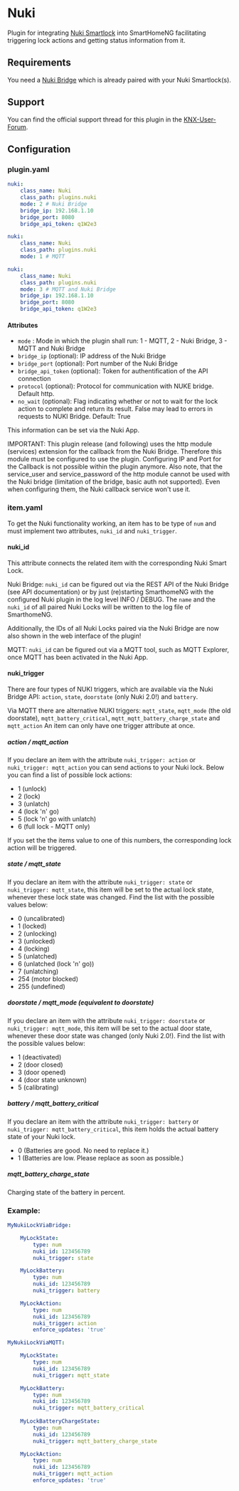 # Nuki

Plugin for integrating [Nuki Smartlock](https://nuki.io/de/smart-lock/) into SmartHomeNG facilitating triggering lock actions and getting status information from it.

## Requirements

You need a [Nuki Bridge](https://nuki.io/de/bridge/) which is already paired with your Nuki Smartlock(s).

## Support

You can find the official support thread for this plugin in the [KNX-User-Forum](https://knx-user-forum.de/forum/supportforen/smarthome-py/1052437-nuki-smartlock-plugin-support-thread).

## Configuration

### plugin.yaml

```yaml
nuki:
    class_name: Nuki
    class_path: plugins.nuki
    mode: 2 # Nuki Bridge
    bridge_ip: 192.168.1.10
    bridge_port: 8080
    bridge_api_token: q1W2e3
```

```yaml
nuki:
    class_name: Nuki
    class_path: plugins.nuki
    mode: 1 # MQTT
```
```yaml
nuki:
    class_name: Nuki
    class_path: plugins.nuki
    mode: 3 # MQTT and Nuki Bridge
    bridge_ip: 192.168.1.10
    bridge_port: 8080
    bridge_api_token: q1W2e3
```

#### Attributes

* `mode` : Mode in which the plugin shall run: 1 - MQTT, 2 - Nuki Bridge, 3 - MQTT and Nuki Bridge
* `bridge_ip` (optional): IP address of the Nuki Bridge
* `bridge_port` (optional): Port number of the Nuki Bridge
* `bridge_api_token` (optional): Token for authentification of the API connection
* `protocol` (optional): Protocol for communication with NUKE bridge. Default http.
* `no_wait` (optional): Flag indicating whether or not to wait for the lock action to complete and return its result. False may lead to errors in requests to NUKI Bridge. Default: True


This information can be set via the Nuki App. 

IMPORTANT: This plugin release (and following) uses the http module (services) extension for
the callback from the Nuki Bridge. Therefore this module must be configured to use the plugin.
Configuring IP and Port for the Callback is not possible within the plugin anymore.
Also note, that the service_user and service_password of the http module cannot be used with
the Nuki bridge (limitation of the bridge, basic auth not supported). Even when configuring them, 
the Nuki callback service won't use it.

### item.yaml

To get the Nuki functionality working, an item has to be type of `num` and  must implement two attributes,
`nuki_id` and `nuki_trigger`.

#### nuki_id
This attribute connects the related item with the corresponding Nuki Smart Lock.

Nuki Bridge: `nuki_id` can be figured out via the REST API of the Nuki Bridge (see API documentation) or by just (re)starting
SmarthomeNG with the configured Nuki plugin in the log level INFO / DEBUG. The `name` and the `nuki_id` of all paired Nuki Locks will be written to
the log file of SmarthomeNG.

Additionally, the IDs of all Nuki Locks paired via the Nuki Bridge are now also shown in the web interface of the plugin!

MQTT: `nuki_id` can be figured out via a MQTT tool, such as MQTT Explorer, once MQTT has been activated in the Nuki App.

#### nuki_trigger

There are four types of NUKI triggers, which are available via the Nuki Bridge API: `action`, `state`, `doorstate` (only Nuki 2.0!) and `battery`. 

Via MQTT there are alternative NUKI triggers:  `mqtt_state`, `mqtt_mode` (the old doorstate), `mqtt_battery_critical`, `mqtt_mqtt_battery_charge_state` and `mqtt_action`
An item can only have one trigger attribute at once.

##### action / mqtt_action
If you declare an item with the attribute `nuki_trigger: action` or `nuki_trigger: mqtt_action` you can send actions to your Nuki lock. Below you
can find a list of possible lock actions:

* 1     (unlock)
* 2     (lock)
* 3     (unlatch)
* 4     (lock 'n' go)
* 5     (lock 'n' go with unlatch)
* 6     (full lock - MQTT only)

If you set the the items value to one of this numbers, the corresponding lock action will be triggered.


##### state / mqtt_state
If you declare an item with the attribute `nuki_trigger: state` or `nuki_trigger: mqtt_state`, this item will be set to the actual lock state,
whenever these lock state was changed. Find the list with the possible values below:

* 0     (uncalibrated)
* 1     (locked)
* 2     (unlocking)
* 3     (unlocked)
* 4     (locking)
* 5     (unlatched)
* 6     (unlatched (lock 'n' go))
* 7     (unlatching)
* 254   (motor blocked)
* 255   (undefined)


##### doorstate / mqtt_mode (equivalent to doorstate)
If you declare an item with the attribute `nuki_trigger: doorstate` or `nuki_trigger: mqtt_mode`, this item will be set to the actual door state,
whenever these door state was changed (only Nuki 2.0!). Find the list with the possible values below:

* 1     (deactivated)
* 2     (door closed)
* 3     (door opened)
* 4     (door state unknown)
* 5     (calibrating)


##### battery / mqtt_battery_critical
If you declare an item with the attribute `nuki_trigger: battery` or `nuki_trigger: mqtt_battery_critical`, this item holds the actual battery state of your
Nuki lock.

* 0     (Batteries are good. No need to replace it.)
* 1     (Batteries are low. Please replace as soon as possible.)

##### mqtt_battery_charge_state
Charging state of the battery in percent.

### Example:

```yaml
MyNukiLockViaBridge:

    MyLockState:
        type: num
        nuki_id: 123456789
        nuki_trigger: state

    MyLockBattery:
        type: num
        nuki_id: 123456789
        nuki_trigger: battery

    MyLockAction:
        type: num
        nuki_id: 123456789
        nuki_trigger: action
        enforce_updates: 'true'

MyNukiLockViaMQTT:

    MyLockState:
        type: num
        nuki_id: 123456789
        nuki_trigger: mqtt_state

    MyLockBattery:
        type: num
        nuki_id: 123456789
        nuki_trigger: mqtt_battery_critical
        
    MyLockBatteryChargeState:
        type: num
        nuki_id: 123456789
        nuki_trigger: mqtt_battery_charge_state

    MyLockAction:
        type: num
        nuki_id: 123456789
        nuki_trigger: mqtt_action
        enforce_updates: 'true'
```
